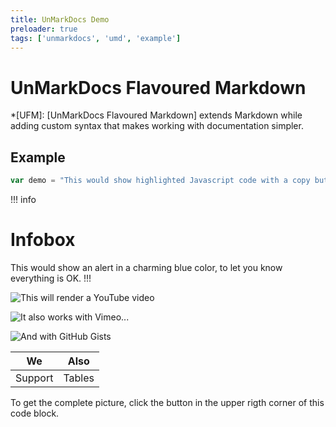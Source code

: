 ```yaml
---
title: UnMarkDocs Demo
preloader: true
tags: ['unmarkdocs', 'umd', 'example']
---
```


# UnMarkDocs Flavoured Markdown

*[UFM]: [UnMarkDocs Flavoured Markdown] extends Markdown while adding custom syntax
that makes working with documentation simpler.

## Example

``` javascript
var demo = "This would show highlighted Javascript code with a copy button";
```

!!! info
# Infobox
This would show an alert in a charming blue color, to let you know everything is OK.
!!!

![This will render a YouTube video](https://www.youtube.com/watch?v=dQw4w9WgXcQ)

![It also works with Vimeo...](https://vimeo.com/51896917)

![And with GitHub Gists](https://gist.github.com/m1guelpf/0a6d0853cff77e77356e6b9b9e52a41d)

|   We   |  Also  |
| ------ | ------ |
|Support | Tables |


To get the complete picture, click the button in the upper rigth corner of this code block.
